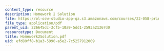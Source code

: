 ```yaml
---
content_type: resource
description: Homework 2 Solution
file: https://ol-ocw-studio-app-qa.s3.amazonaws.com/courses/22-058-principles-of-medical-imaging-fall-2002/efd80ff8b1a35990a5e27c5257912009_Homework2Solution.pdf
file_type: application/pdf
parent_uid: 226645dc-3cf5-10a9-5dd1-2593a21367d0
resourcetype: Document
title: Homework2Solution.pdf
uid: efd80ff8-b1a3-5990-a5e2-7c5257912009
---
```

